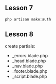 ## Lesson 7

```
php artisan make:auth
```

## Lesson 8

create partials:
- _errors.blade.php
- _head.blade.php
- _nav.blade.php
- _footer.blade.php
- _script.blade.php




